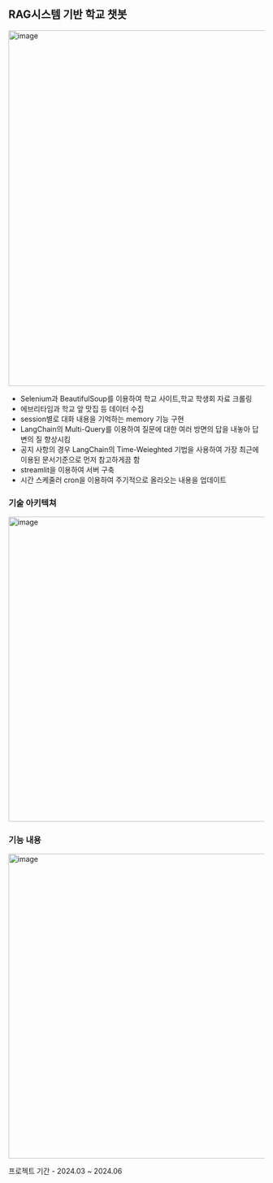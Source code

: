 ## RAG시스템 기반 학교 챗봇
<img width="700" alt="image" src="https://github.com/user-attachments/assets/6e78b68e-c7b2-4192-b7d2-931e722a1524" />

- Selenium과 BeautifulSoup를 이용하여 학교 사이트,학교 학생회 자료 크롤링
- 에브리타임과 학교 앞 맛집 등 데이터 수집
- session별로 대화 내용을 기억하는 memory 기능 구현
- LangChain의 Multi-Query를 이용하여 질문에 대한 여러 방면의 답을 내놓아 답변의 질 향상시킴
- 공지 사항의 경우 LangChain의 Time-Weieghted 기법을 사용하여 가장 최근에 이용된 문서기준으로 먼저 참고하게끔 함
- streamlit을 이용하여 서버 구축
- 시간 스케줄러 cron을 이용하여 주기적으로 올라오는 내용을 업데이트

### 기술 아키텍쳐
<img width="600" alt="image" src="https://github.com/user-attachments/assets/a9ce0bcf-4ad1-4a4e-8d20-858f8983d7a9" />



### 기능 내용
<img width="600" alt="image" src="https://github.com/user-attachments/assets/8005db88-8f4d-4133-9dbd-231b892aa12c" />

프로젝트 기간 - 2024.03 ~ 2024.06

